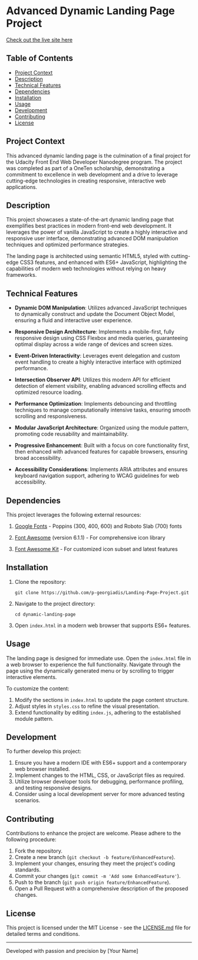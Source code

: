 # Advanced Dynamic Landing Page Project
[Check out the live site here](https://p-georgiadis.github.io/Landing-Page-Project/)
## Table of Contents
- [Project Context](#project-context)
- [Description](#description)
- [Technical Features](#technical-features)
- [Dependencies](#dependencies)
- [Installation](#installation)
- [Usage](#usage)
- [Development](#development)
- [Contributing](#contributing)
- [License](#license)

## Project Context

This advanced dynamic landing page is the culmination of a final project for the Udacity Front End Web Developer Nanodegree program. The project was completed as part of a OneTen scholarship, demonstrating a commitment to excellence in web development and a drive to leverage cutting-edge technologies in creating responsive, interactive web applications.

## Description

This project showcases a state-of-the-art dynamic landing page that exemplifies best practices in modern front-end web development. It leverages the power of vanilla JavaScript to create a highly interactive and responsive user interface, demonstrating advanced DOM manipulation techniques and optimized performance strategies.

The landing page is architected using semantic HTML5, styled with cutting-edge CSS3 features, and enhanced with ES6+ JavaScript, highlighting the capabilities of modern web technologies without relying on heavy frameworks.

## Technical Features

- **Dynamic DOM Manipulation**: Utilizes advanced JavaScript techniques to dynamically construct and update the Document Object Model, ensuring a fluid and interactive user experience.

- **Responsive Design Architecture**: Implements a mobile-first, fully responsive design using CSS Flexbox and media queries, guaranteeing optimal display across a wide range of devices and screen sizes.

- **Event-Driven Interactivity**: Leverages event delegation and custom event handling to create a highly interactive interface with optimized performance.

- **Intersection Observer API**: Utilizes this modern API for efficient detection of element visibility, enabling advanced scrolling effects and optimized resource loading.

- **Performance Optimization**: Implements debouncing and throttling techniques to manage computationally intensive tasks, ensuring smooth scrolling and responsiveness.

- **Modular JavaScript Architecture**: Organized using the module pattern, promoting code reusability and maintainability.

- **Progressive Enhancement**: Built with a focus on core functionality first, then enhanced with advanced features for capable browsers, ensuring broad accessibility.

- **Accessibility Considerations**: Implements ARIA attributes and ensures keyboard navigation support, adhering to WCAG guidelines for web accessibility.

## Dependencies

This project leverages the following external resources:

1. [Google Fonts](https://fonts.google.com/) - Poppins (300, 400, 600) and Roboto Slab (700) fonts

2. [Font Awesome](https://fontawesome.com/) (version 6.1.1) - For comprehensive icon library

3. [Font Awesome Kit](https://fontawesome.com/kits) - For customized icon subset and latest features

## Installation

1. Clone the repository:
   ```
   git clone https://github.com/p-georgiadis/Landing-Page-Project.git
   ```
2. Navigate to the project directory:
   ```
   cd dynamic-landing-page
   ```
3. Open `index.html` in a modern web browser that supports ES6+ features.

## Usage

The landing page is designed for immediate use. Open the `index.html` file in a web browser to experience the full functionality. Navigate through the page using the dynamically generated menu or by scrolling to trigger interactive elements.

To customize the content:

1. Modify the sections in `index.html` to update the page content structure.
2. Adjust styles in `styles.css` to refine the visual presentation.
3. Extend functionality by editing `index.js`, adhering to the established module pattern.

## Development

To further develop this project:

1. Ensure you have a modern IDE with ES6+ support and a contemporary web browser installed.
2. Implement changes to the HTML, CSS, or JavaScript files as required.
3. Utilize browser developer tools for debugging, performance profiling, and testing responsive designs.
4. Consider using a local development server for more advanced testing scenarios.

## Contributing

Contributions to enhance the project are welcome. Please adhere to the following procedure:

1. Fork the repository.
2. Create a new branch (`git checkout -b feature/EnhancedFeature`).
3. Implement your changes, ensuring they meet the project's coding standards.
4. Commit your changes (`git commit -m 'Add some EnhancedFeature'`).
5. Push to the branch (`git push origin feature/EnhancedFeature`).
6. Open a Pull Request with a comprehensive description of the proposed changes.

## License

This project is licensed under the MIT License - see the [LICENSE.md](LICENSE.md) file for detailed terms and conditions.

---

Developed with passion and precision by [Your Name]
